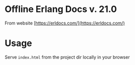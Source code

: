 # Offline Erlang Docs v. 21.0

From website [https://erldocs.com/](https://erldocs.com/)

# Usage

Serve `index.html` from the project dir locally in your browser

